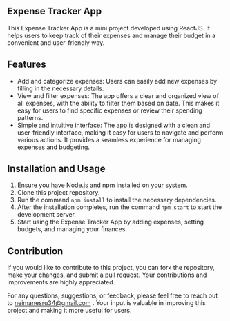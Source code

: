 ## Expense Tracker App

This Expense Tracker App is a mini project developed using ReactJS. It helps users to keep track of their expenses and manage their budget in a convenient and user-friendly way.

## Features
- Add and categorize expenses: Users can easily add new expenses by filling in the necessary details.
- View and filter expenses: The app offers a clear and organized view of all expenses, with the ability to filter them based on date. This makes it easy for users to find specific expenses or review their spending patterns.
- Simple and intuitive interface: The app is designed with a clean and user-friendly interface, making it easy for users to navigate and perform various actions. It provides a seamless experience for managing expenses and budgeting.

## Installation and Usage
1. Ensure you have Node.js and npm installed on your system.
2. Clone this project repository.
3. Run the command `npm install` to install the necessary dependencies.
4. After the installation completes, run the command `npm start` to start the development server.
5. Start using the Expense Tracker App by adding expenses, setting budgets, and managing your finances.

## Contribution
If you would like to contribute to this project, you can fork the repository, make your changes, and submit a pull request. Your contributions and improvements are highly appreciated.

For any questions, suggestions, or feedback, please feel free to reach out to neimanesru34@gmail.com . Your input is valuable in improving this project and making it more useful for users.
